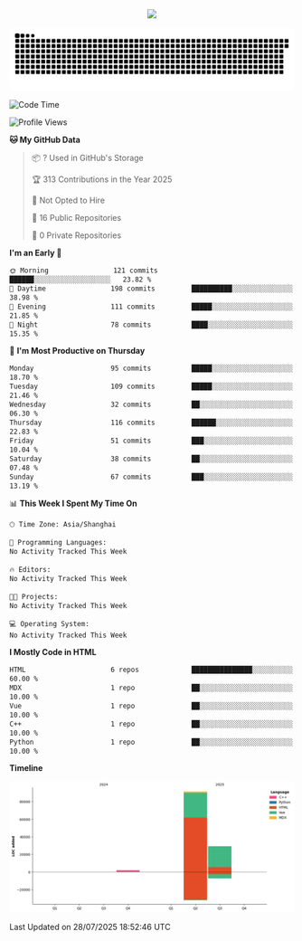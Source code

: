 <div id="header" align="center">
  <img src="https://media.giphy.com/media/du3J3cXyzhj75IOgvA/giphy.gif" width="120"/>
</div>



![](https://raw.githubusercontent.com/iocion/iocion/refs/heads/output/github-contribution-grid-snake.svg)


<!--START_SECTION:waka-->
![Code Time](http://img.shields.io/badge/Code%20Time-6%20hrs%2045%20mins-blue)

![Profile Views](http://img.shields.io/badge/Profile%20Views-0-blue)

**🐱 My GitHub Data** 

> 📦 ? Used in GitHub's Storage 
 > 
> 🏆 313 Contributions in the Year 2025
 > 
> 🚫 Not Opted to Hire
 > 
> 📜 16 Public Repositories 
 > 
> 🔑 0 Private Repositories 
 > 
**I'm an Early 🐤** 

```text
🌞 Morning                121 commits         ██████░░░░░░░░░░░░░░░░░░░   23.82 % 
🌆 Daytime                198 commits         ██████████░░░░░░░░░░░░░░░   38.98 % 
🌃 Evening                111 commits         █████░░░░░░░░░░░░░░░░░░░░   21.85 % 
🌙 Night                  78 commits          ████░░░░░░░░░░░░░░░░░░░░░   15.35 % 
```
📅 **I'm Most Productive on Thursday** 

```text
Monday                   95 commits          █████░░░░░░░░░░░░░░░░░░░░   18.70 % 
Tuesday                  109 commits         █████░░░░░░░░░░░░░░░░░░░░   21.46 % 
Wednesday                32 commits          ██░░░░░░░░░░░░░░░░░░░░░░░   06.30 % 
Thursday                 116 commits         ██████░░░░░░░░░░░░░░░░░░░   22.83 % 
Friday                   51 commits          ███░░░░░░░░░░░░░░░░░░░░░░   10.04 % 
Saturday                 38 commits          ██░░░░░░░░░░░░░░░░░░░░░░░   07.48 % 
Sunday                   67 commits          ███░░░░░░░░░░░░░░░░░░░░░░   13.19 % 
```


📊 **This Week I Spent My Time On** 

```text
🕑︎ Time Zone: Asia/Shanghai

💬 Programming Languages: 
No Activity Tracked This Week

🔥 Editors: 
No Activity Tracked This Week

🐱‍💻 Projects: 
No Activity Tracked This Week

💻 Operating System: 
No Activity Tracked This Week
```

**I Mostly Code in HTML** 

```text
HTML                     6 repos             ███████████████░░░░░░░░░░   60.00 % 
MDX                      1 repo              ██░░░░░░░░░░░░░░░░░░░░░░░   10.00 % 
Vue                      1 repo              ██░░░░░░░░░░░░░░░░░░░░░░░   10.00 % 
C++                      1 repo              ██░░░░░░░░░░░░░░░░░░░░░░░   10.00 % 
Python                   1 repo              ██░░░░░░░░░░░░░░░░░░░░░░░   10.00 % 
```



**Timeline**

![Lines of Code chart](https://raw.githubusercontent.com/iocion/iocion/main/assets/bar_graph.png)


 Last Updated on 28/07/2025 18:52:46 UTC
<!--END_SECTION:waka-->
